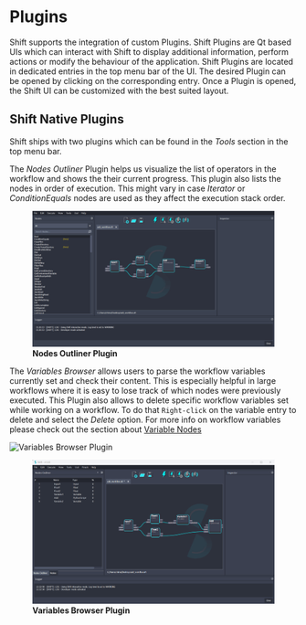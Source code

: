 # Plugins

Shift supports the integration of custom Plugins. Shift Plugins are Qt based UIs which can interact with Shift to display additional information, perform actions or modify the behaviour of the application. Shift Plugins are located in dedicated entries in the top menu bar of the UI. The desired Plugin can be opened by clicking on the corresponding entry. Once a Plugin is opened, the Shift UI can be customized with the best suited layout.

## Shift Native Plugins

Shift ships with two plugins which can be found in the *Tools* section in the top menu bar.

The *Nodes Outliner* Plugin helps us visualize the list of operators in the workflow and shows the their current progress. This plugin also lists the nodes in order of execution. This might vary in case *Iterator* or *ConditionEquals* nodes are used as they affect the execution stack order.

<figure>
      <img src="images/opening_a_plugin.gif" alt="UI">
      <figcaption><b>Nodes Outliner Plugin</b></figcaption>
</figure>

The *Variables Browser* allows users to parse the workflow variables currently set and check their content. This is especially helpful in large workflows where it is easy to lose track of which nodes were previously executed. This Plugin also allows to delete specific workflow variables set while working on a workflow. To do that `Right-click` on the variable entry to delete and select the *Delete* option. For more info on workflow variables please check out the section about [Variable Nodes](nodes/variable.md)

![Variables Browser Plugin](/images/variables_browser_plugin.gif)

<figure>
      <img src="images/variables_browser_plugin.gif" alt="UI">
      <figcaption><b>Variables Browser Plugin</b></figcaption>
</figure>